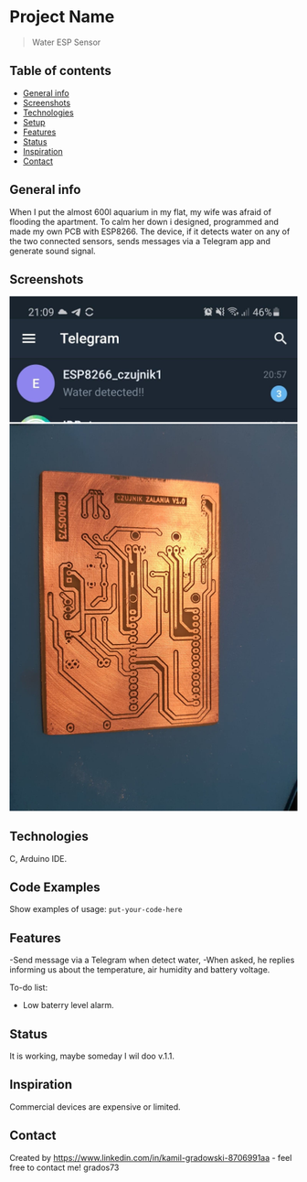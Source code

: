 # Project Name
> Water ESP Sensor

## Table of contents
* [General info](#general-info)
* [Screenshots](#screenshots)
* [Technologies](#technologies)
* [Setup](#setup)
* [Features](#features)
* [Status](#status)
* [Inspiration](#inspiration)
* [Contact](#contact)

## General info
When I put the almost 600l aquarium in my flat, my wife was afraid of flooding the apartment. To calm her down i designed, programmed and made my own PCB with ESP8266.
The device, if it detects water on any of the two connected sensors, sends messages via a Telegram app and generate sound signal.

## Screenshots
![Message](./Images/Telegram_message.jpg)
![PCB](./Images/PCB1.jpg)

## Technologies
C,
Arduino IDE.

## Code Examples
Show examples of usage:
`put-your-code-here`

## Features
-Send message via a Telegram when detect water,
-When asked, he replies informing us about the temperature, air humidity and battery voltage.

To-do list:
* Low baterry level alarm.

## Status
It is working, maybe someday I wil doo v.1.1.

## Inspiration
Commercial devices are expensive or limited.

## Contact
Created by https://www.linkedin.com/in/kamil-gradowski-8706991aa - feel free to contact me!
grados73
